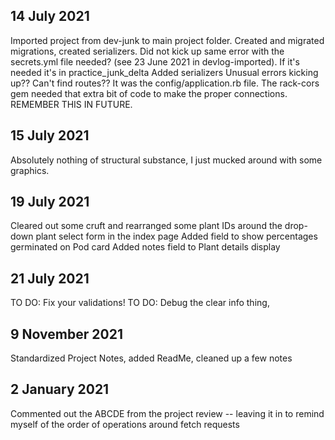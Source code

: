 ## 14 July 2021
Imported project from dev-junk to main project folder. Created and migrated migrations, created serializers.
Did not kick up same error with the secrets.yml file needed? (see 23 June 2021 in devlog-imported). If it's needed it's in practice_junk_delta
Added serializers
Unusual errors kicking up?? Can't find routes??
It was the config/application.rb file. The rack-cors gem needed that extra bit of code to make the proper connections. REMEMBER THIS IN FUTURE.

## 15 July 2021
Absolutely nothing of structural substance, I just mucked around with some graphics. 

## 19 July 2021
Cleared out some cruft and rearranged some plant IDs around the drop-down plant select form in the index page
Added field to show percentages germinated on Pod card
Added notes field to Plant details display

## 21 July 2021
TO DO: Fix your validations! 
TO DO: Debug the clear info thing, 

## 9 November 2021
Standardized Project Notes, added ReadMe, cleaned up a few notes

## 2 January 2021
Commented out the ABCDE from the project review -- leaving it in to remind myself of the order of operations around fetch requests
